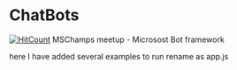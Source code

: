 # ChatBots
[![HitCount](http://hits.dwyl.io/MSPSL/Microsoft-Bot-Framework-with-LUISAI.svg)](http://hits.dwyl.io/MSPSL/Microsoft-Bot-Framework-with-LUISAI)
MSChamps meetup - Microsost Bot framework

here I have added several examples
to run rename as app.js
